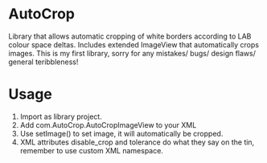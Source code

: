 AutoCrop
========

Library that allows automatic cropping of white borders according to LAB colour space deltas. Includes extended ImageView that automatically crops images. This is my first library, sorry for any mistakes/ bugs/ design flaws/ general teribbleness!

Usage
=====

1. Import as library project.
2. Add com.AutoCrop.AutoCropImageView to your XML 
3. Use setImage() to set image, it will automatically be cropped.
4. XML attributes disable_crop and tolerance do what they say on the tin, remember to use custom XML namespace.
